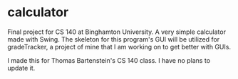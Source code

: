 # calculator
Final project for CS 140 at Binghamton University. A very simple calculator made with Swing. The skeleton for this program's GUI will be utilized for gradeTracker, a project of mine that I am working on to get better with GUIs.

I made this for Thomas Bartenstein's CS 140 class. I have no plans to update it.
